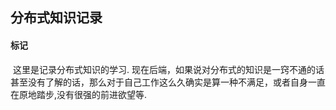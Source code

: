 ## 			分布式知识记录



#### 标记

​		这里是记录分布式知识的学习. 现在后端，如果说对分布式的知识是一窍不通的话甚至没有了解的话，那么对于自己工作这么久确实是算一种不满足，或者自身一直在原地踏步,没有很强的前进欲望等.




